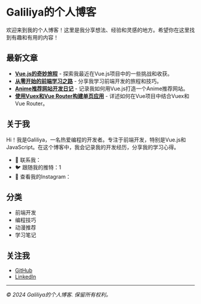 # Galiliya的个人博客

欢迎来到我的个人博客！这里是我分享想法、经验和灵感的地方。希望你在这里找到有趣和有用的内容！

## 最新文章

- **[Vue.js的奇妙旅程](#)** - 探索我最近在Vue.js项目中的一些挑战和收获。
- **[从零开始的前端学习之路](#)** - 分享我学习前端开发的旅程和技巧。
- **[Anime推荐网站开发日记](#)** - 记录我如何用Vue.js打造一个Anime推荐网站。
- **[使用Vuex和Vue Router构建单页应用](#)** - 详述如何在Vue项目中结合Vuex和Vue Router。

## 关于我

Hi！我是Galiliya，一名热爱编程的开发者。专注于前端开发，特别是Vue.js和JavaScript。在这个博客中，我会记录我的开发经历，分享我的学习心得。

- 📧 联系我：
- 🐦 跟随我的推特：1
- 📸 查看我的Instagram：

## 分类

- 前端开发
- 编程技巧
- 动漫推荐
- 学习笔记

## 关注我

- [GitHub](https://github.com/galiliya)
- [LinkedIn](https://linkedin.com/in/galiliya)

---

*© 2024 Galiliya的个人博客. 保留所有权利。*
